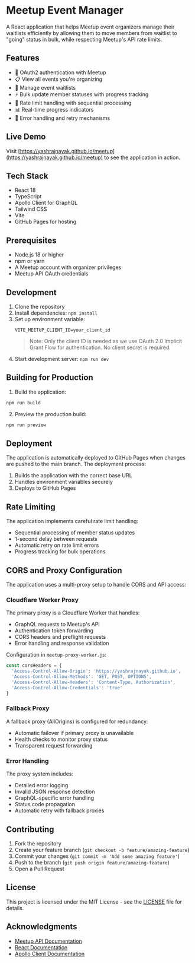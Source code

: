 # Meetup Event Manager

A React application that helps Meetup event organizers manage their waitlists efficiently by allowing them to move members from waitlist to "going" status in bulk, while respecting Meetup's API rate limits.

## Features

- 🔐 OAuth2 authentication with Meetup
- 📋 View all events you're organizing
- 👥 Manage event waitlists
- ⚡ Bulk update member statuses with progress tracking
- 🚦 Rate limit handling with sequential processing
- 📊 Real-time progress indicators
- 🎯 Error handling and retry mechanisms

## Live Demo

Visit [https://yashrajnayak.github.io/meetup](https://yashrajnayak.github.io/meetup) to see the application in action.

## Tech Stack

- React 18
- TypeScript
- Apollo Client for GraphQL
- Tailwind CSS
- Vite
- GitHub Pages for hosting

## Prerequisites

- Node.js 18 or higher
- npm or yarn
- A Meetup account with organizer privileges
- Meetup API OAuth credentials

## Development

1. Clone the repository
2. Install dependencies: `npm install`
3. Set up environment variable:
   ```
   VITE_MEETUP_CLIENT_ID=your_client_id
   ```
   > Note: Only the client ID is needed as we use OAuth 2.0 Implicit Grant Flow for authentication. No client secret is required.
4. Start development server: `npm run dev`

## Building for Production

1. Build the application:
```bash
npm run build
```

2. Preview the production build:
```bash
npm run preview
```

## Deployment

The application is automatically deployed to GitHub Pages when changes are pushed to the main branch. The deployment process:

1. Builds the application with the correct base URL
2. Handles environment variables securely
3. Deploys to GitHub Pages

## Rate Limiting

The application implements careful rate limit handling:

- Sequential processing of member status updates
- 1-second delay between requests
- Automatic retry on rate limit errors
- Progress tracking for bulk operations

## CORS and Proxy Configuration

The application uses a multi-proxy setup to handle CORS and API access:

### Cloudflare Worker Proxy

The primary proxy is a Cloudflare Worker that handles:
- GraphQL requests to Meetup's API
- Authentication token forwarding
- CORS headers and preflight requests
- Error handling and response validation

Configuration in `meetup-proxy-worker.js`:
```js
const corsHeaders = {
  'Access-Control-Allow-Origin': 'https://yashrajnayak.github.io',
  'Access-Control-Allow-Methods': 'GET, POST, OPTIONS',
  'Access-Control-Allow-Headers': 'Content-Type, Authorization',
  'Access-Control-Allow-Credentials': 'true'
}
```

### Fallback Proxy

A fallback proxy (AllOrigins) is configured for redundancy:
- Automatic failover if primary proxy is unavailable
- Health checks to monitor proxy status
- Transparent request forwarding

### Error Handling

The proxy system includes:
- Detailed error logging
- Invalid JSON response detection
- GraphQL-specific error handling
- Status code propagation
- Automatic retry with fallback proxies

## Contributing

1. Fork the repository
2. Create your feature branch (`git checkout -b feature/amazing-feature`)
3. Commit your changes (`git commit -m 'Add some amazing feature'`)
4. Push to the branch (`git push origin feature/amazing-feature`)
5. Open a Pull Request

## License

This project is licensed under the MIT License - see the [LICENSE](LICENSE) file for details.

## Acknowledgments

- [Meetup API Documentation](https://www.meetup.com/api/guide/)
- [React Documentation](https://react.dev/)
- [Apollo Client Documentation](https://www.apollographql.com/docs/react/)
